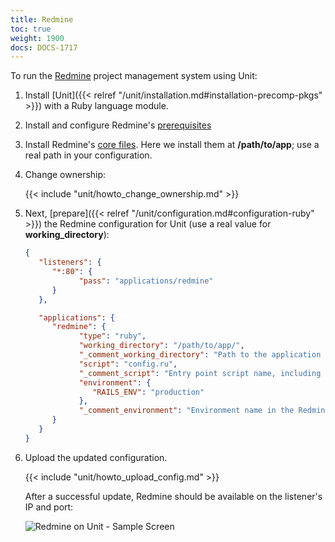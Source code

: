 ```yaml
---
title: Redmine
toc: true
weight: 1900
docs: DOCS-1717
---
```


To run the [Redmine](https://www.redmine.org) project management system using
Unit:

1. Install [Unit]({{< relref "/unit/installation.md#installation-precomp-pkgs" >}}) with a Ruby language module.

2. Install and configure Redmine's [prerequisites](https://www.redmine.org/projects/redmine/wiki/RedmineInstall#Installation-procedure)

3. Install Redmine's [core files](https://www.redmine.org/projects/redmine/wiki/RedmineInstall#Step-1-Redmine-application).
   Here we install them at **/path/to/app**; use a real path in your configuration.

4. Change ownership:

   {{< include "unit/howto_change_ownership.md" >}}

5. Next, [prepare]({{< relref "/unit/configuration.md#configuration-ruby" >}})
 the Redmine configuration for Unit (use a real value for **working_directory**):

   ```json
   {
      "listeners": {
         "*:80": {
               "pass": "applications/redmine"
         }
      },

      "applications": {
         "redmine": {
               "type": "ruby",
               "working_directory": "/path/to/app/",
               "_comment_working_directory": "Path to the application directory; use a real path in your configuration",
               "script": "config.ru",
               "_comment_script": "Entry point script name, including the file name extension",
               "environment": {
                  "RAILS_ENV": "production"
               },
               "_comment_environment": "Environment name in the Redmine configuration file"
         }
      }
   }
   ```

6. Upload the updated configuration.

   {{< include "unit/howto_upload_config.md" >}}

   After a successful update, Redmine should be available on the listener's IP
   and port:

   ![Redmine on Unit - Sample Screen](/unit/images/redmine.png)
